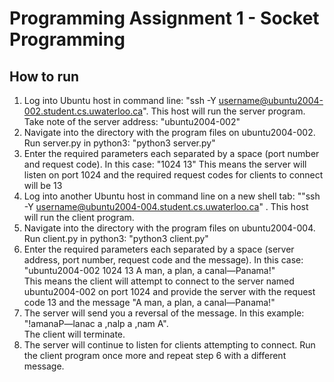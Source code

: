 # Programming Assignment 1 - Socket Programming

## How to run
1. Log into Ubuntu host in command line: "ssh -Y username@ubuntu2004-002.student.cs.uwaterloo.ca". This host will run the server program. Take note of the server address: "ubuntu2004-002"
2. Navigate into the directory with the program files on ubuntu2004-002. Run server.py in python3: "python3 server.py"
3. Enter the required parameters each separated by a space (port number and request code). In this case: "1024 13"
This means the server will listen on port 1024 and the required request codes for clients to connect will be 13
4. Log into another Ubuntu host in command line on a new shell tab: ""ssh -Y username@ubuntu2004-004.student.cs.uwaterloo.ca" . This host will run the client program.
5. Navigate into the directory with the program files on ubuntu2004-004. Run client.py in python3: "python3 client.py"
6. Enter the required parameters each separated by a space (server address, port number, request code and the message). In this case: "ubuntu2004-002 1024 13 A man, a plan, a canal—Panama!"  
This means the client will attempt to connect to the server named ubuntu2004-002 on port 1024 and provide the server with the request code 13 and the message "A man, a plan, a canal—Panama!"
7. The server will send you a reversal of the message. In this example: "!amanaP—lanac a ,nalp a ,nam A".  
The client will terminate.
8. The server will continue to listen for clients attempting to connect. Run the client program once more and repeat step 6 with a different message.